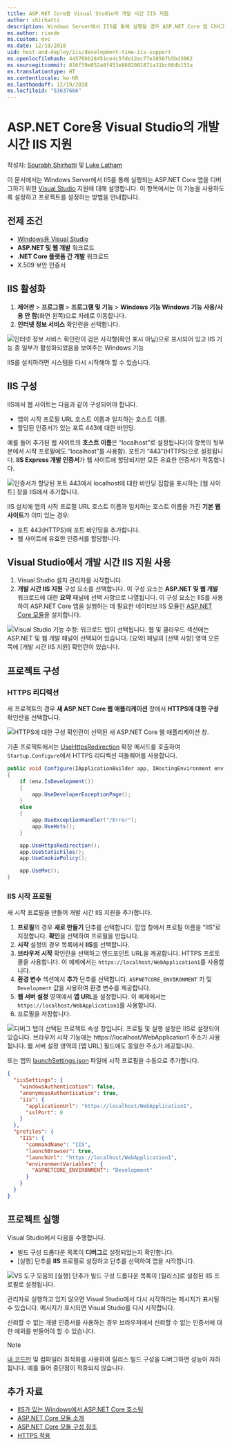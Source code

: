```yaml
---
title: ASP.NET Core용 Visual Studio의 개발 시간 IIS 지원
author: shirhatti
description: Windows Server에서 IIS를 통해 실행될 경우 ASP.NET Core 앱 디버그에 대한 지원을 확인해 보세요.
ms.author: riande
ms.custom: mvc
ms.date: 12/18/2018
uid: host-and-deploy/iis/development-time-iis-support
ms.openlocfilehash: 44570bb28451ce4c5fde12ec77e3856fb5bd3062
ms.sourcegitcommit: 816f39e852a8f453e8682081871a31bc66db153a
ms.translationtype: HT
ms.contentlocale: ko-KR
ms.lasthandoff: 12/19/2018
ms.locfileid: "53637666"
---
```

# <a name="development-time-iis-support-in-visual-studio-for-aspnet-core"></a>ASP.NET Core용 Visual Studio의 개발 시간 IIS 지원

작성자: [Sourabh Shirhatti](https://twitter.com/sshirhatti) 및 [Luke Latham](https://github.com/guardrex)

이 문서에서는 Windows Server에서 IIS를 통해 실행되는 ASP.NET Core 앱을 디버그하기 위한 [Visual Studio](https://www.visualstudio.com/vs/) 지원에 대해 설명합니다. 이 항목에서는 이 기능을 사용하도록 설정하고 프로젝트를 설정하는 방법을 안내합니다.

## <a name="prerequisites"></a>전제 조건

* [Windows용 Visual Studio](https://www.microsoft.com/net/download/windows)
* **ASP.NET 및 웹 개발** 워크로드
* **.NET Core 플랫폼 간 개발** 워크로드
* X.509 보안 인증서

## <a name="enable-iis"></a>IIS 활성화

1. **제어판** > **프로그램** > **프로그램 및 기능** > **Windows 기능 Windows 기능 사용/사용 안 함**(화면 왼쪽)으로 차례로 이동합니다.
1. **인터넷 정보 서비스** 확인란을 선택합니다.

![인터넷 정보 서비스 확인란이 검은 사각형(확인 표시 아님)으로 표시되어 있고 IIS 기능 중 일부가 활성화되었음을 보여주는 Windows 기능](development-time-iis-support/_static/enable_iis.png)

IIS를 설치하려면 시스템을 다시 시작해야 할 수 있습니다.

## <a name="configure-iis"></a>IIS 구성

IIS에서 웹 사이트는 다음과 같이 구성되어야 합니다.

* 앱의 시작 프로필 URL 호스트 이름과 일치하는 호스트 이름.
* 할당된 인증서가 있는 포트 443에 대한 바인딩.

예를 들어 추가된 웹 사이트의 **호스트 이름**은 “localhost”로 설정됩니다(이 항목의 뒷부분에서 시작 프로필에도 “localhost”를 사용함). 포트가 “443”(HTTPS)으로 설정됩니다. **IIS Express 개발 인증서**가 웹 사이트에 할당되지만 모든 유효한 인증서가 작동합니다.

![인증서가 할당된 포트 443에서 localhost에 대한 바인딩 집합을 표시하는 [웹 사이트] 창을 IIS에서 추가합니다.](development-time-iis-support/_static/add-website-window.png)

IIS 설치에 앱의 시작 프로필 URL 호스트 이름과 일치하는 호스트 이름을 가진 **기본 웹 사이트**가 이미 있는 경우:

* 포트 443(HTTPS)에 포트 바인딩을 추가합니다.
* 웹 사이트에 유효한 인증서를 할당합니다.

## <a name="enable-development-time-iis-support-in-visual-studio"></a>Visual Studio에서 개발 시간 IIS 지원 사용

1. Visual Studio 설치 관리자를 시작합니다.
1. **개발 시간 IIS 지원** 구성 요소를 선택합니다. 이 구성 요소는 **ASP.NET 및 웹 개발** 워크로드에 대한 **요약** 패널에 선택 사항으로 나열됩니다. 이 구성 요소는 IIS를 사용하여 ASP.NET Core 앱을 실행하는 데 필요한 네이티브 IIS 모듈인 [ASP.NET Core 모듈](xref:host-and-deploy/aspnet-core-module)을 설치합니다.

![Visual Studio 기능 수정: 워크로드 탭이 선택됩니다. 웹 및 클라우드 섹션에는 ASP.NET 및 웹 개발 패널이 선택되어 있습니다. [요약] 패널의 [선택 사항] 영역 오른쪽에 [개발 시간 IIS 지원] 확인란이 있습니다.](development-time-iis-support/_static/development_time_support.png)

## <a name="configure-the-project"></a>프로젝트 구성

### <a name="https-redirection"></a>HTTPS 리디렉션

새 프로젝트의 경우 **새 ASP.NET Core 웹 애플리케이션** 창에서 **HTTPS에 대한 구성** 확인란을 선택합니다.

![HTTPS에 대한 구성 확인란이 선택된 새 ASP.NET Core 웹 애플리케이션 창.](development-time-iis-support/_static/new-app.png)

기존 프로젝트에서는 [UseHttpsRedirection](/dotnet/api/microsoft.aspnetcore.builder.httpspolicybuilderextensions.usehttpsredirection) 확장 메서드를 호출하여 `Startup.Configure`에서 HTTPS 리디렉션 미들웨어를 사용합니다.

```csharp
public void Configure(IApplicationBuilder app, IHostingEnvironment env)
{
    if (env.IsDevelopment())
    {
        app.UseDeveloperExceptionPage();
    }
    else
    {
        app.UseExceptionHandler("/Error");
        app.UseHsts();
    }

    app.UseHttpsRedirection();
    app.UseStaticFiles();
    app.UseCookiePolicy();

    app.UseMvc();
}
```

### <a name="iis-launch-profile"></a>IIS 시작 프로필

새 시작 프로필을 만들어 개발 시간 IIS 지원을 추가합니다.

1. **프로필**의 경우 **새로 만들기** 단추를 선택합니다. 팝업 창에서 프로필 이름을 “IIS”로 지정합니다. **확인**을 선택하여 프로필을 만듭니다.
1. **시작** 설정의 경우 목록에서 **IIS**를 선택합니다.
1. **브라우저 시작** 확인란을 선택하고 엔드포인트 URL을 제공합니다. HTTPS 프로토콜을 사용합니다. 이 예제에서는 `https://localhost/WebApplication1`를 사용합니다.
1. **환경 변수** 섹션에서 **추가** 단추를 선택합니다. `ASPNETCORE_ENVIRONMENT` 키 및 `Development` 값을 사용하여 환경 변수를 제공합니다.
1. **웹 서버 설정** 영역에서 **앱 URL**을 설정합니다. 이 예제에서는 `https://localhost/WebApplication1`를 사용합니다.
1. 프로필을 저장합니다.

![디버그 탭이 선택된 프로젝트 속성 창입니다. 프로필 및 실행 설정은 IIS로 설정되어 있습니다. 브라우저 시작 기능에는 https://localhost/WebApplication1 주소가 사용됩니다. 웹 서버 설정 영역의 [앱 URL] 필드에도 동일한 주소가 제공됩니다.](development-time-iis-support/_static/project_properties.png)

또는 앱의 [launchSettings.json](http://json.schemastore.org/launchsettings) 파일에 시작 프로필을 수동으로 추가합니다.

```json
{
  "iisSettings": {
    "windowsAuthentication": false,
    "anonymousAuthentication": true,
    "iis": {
      "applicationUrl": "https://localhost/WebApplication1",
      "sslPort": 0
    }
  },
  "profiles": {
    "IIS": {
      "commandName": "IIS",
      "launchBrowser": true,
      "launchUrl": "https://localhost/WebApplication1",
      "environmentVariables": {
        "ASPNETCORE_ENVIRONMENT": "Development"
      }
    }
  }
}
```

## <a name="run-the-project"></a>프로젝트 실행

Visual Studio에서 다음을 수행합니다.

* 빌드 구성 드롭다운 목록이 **디버그**로 설정되었는지 확인합니다.
* [실행] 단추를 **IIS** 프로필로 설정하고 단추를 선택하여 앱을 시작합니다.

![VS 도구 모음의 [실행] 단추가 빌드 구성 드롭다운 목록이 [릴리스]로 설정된 IIS 프로필로 설정됩니다.](development-time-iis-support/_static/toolbar.png)

관리자로 실행하고 있지 않으면 Visual Studio에서 다시 시작하라는 메시지가 표시될 수 있습니다. 메시지가 표시되면 Visual Studio를 다시 시작합니다.

신뢰할 수 없는 개발 인증서를 사용하는 경우 브라우저에서 신뢰할 수 없는 인증서에 대한 예외를 만들어야 할 수 있습니다.

> [!NOTE]
> [내 코드만](/visualstudio/debugger/just-my-code) 및 컴파일러 최적화를 사용하여 릴리스 빌드 구성을 디버그하면 성능이 저하됩니다. 예를 들어 중단점이 적중되지 않습니다.

## <a name="additional-resources"></a>추가 자료

* [IIS가 있는 Windows에서 ASP.NET Core 호스팅](xref:host-and-deploy/iis/index)
* [ASP.NET Core 모듈 소개](xref:host-and-deploy/aspnet-core-module)
* [ASP.NET Core 모듈 구성 참조](xref:host-and-deploy/aspnet-core-module)
* [HTTPS 적용](xref:security/enforcing-ssl)
